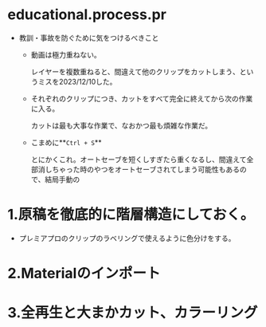 # educational.process.pr

- 教訓・事故を防ぐために気をつけるべきこと
    - 動画は極力重ねない。
        
        レイヤーを複数重ねると、間違えて他のクリップをカットしまう、というミスを2023/12/10した。
        
    - それぞれのクリップにつき、カットをすべて完全に終えてから次の作業に入る。
        
        カットは最も大事な作業で、なおかつ最も煩雑な作業だ。
        
    - こまめに**`Ctrl + S`**
        
        とにかくこれ。オートセーブを短くしすぎたら重くなるし、間違えて全部消しちゃった時のやつをオートセーブされてしまう可能性もあるので、結局手動の
        

# 1.原稿を徹底的に階層構造にしておく。

- プレミアプロのクリップのラベリングで使えるように色分けをする。

# 2.Materialのインポート

# 3.全再生と大まかカット、カラーリング